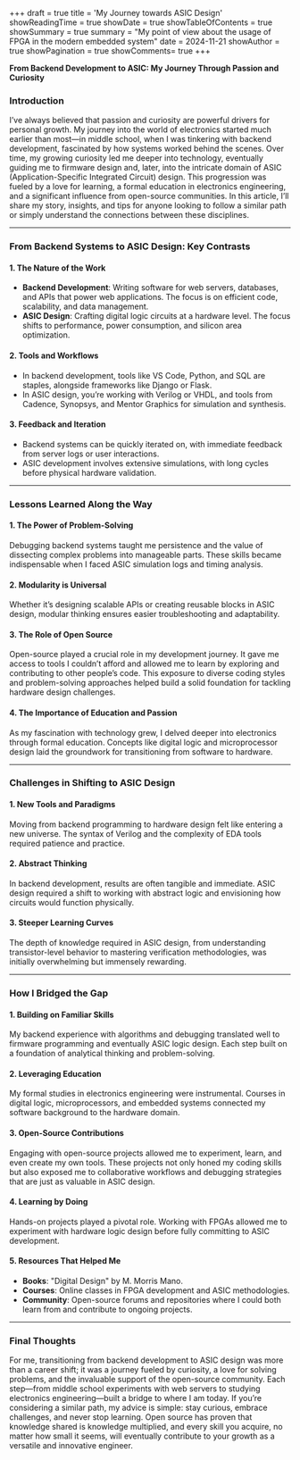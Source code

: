 +++
draft = true
title = 'My Journey towards ASIC Design'
showReadingTime = true
showDate = true
showTableOfContents = true
showSummary = true
summary = "My point of view about the usage of FPGA in the modern embedded system"
date = 2024-11-21
showAuthor = true
showPagination = true
showComments= true
+++

**From Backend Development to ASIC: My Journey Through Passion and Curiosity**

### Introduction
I’ve always believed that passion and curiosity are powerful drivers for personal growth. My journey into the world of electronics started much earlier than most—in middle school, when I was tinkering with backend development, fascinated by how systems worked behind the scenes. Over time, my growing curiosity led me deeper into technology, eventually guiding me to firmware design and, later, into the intricate domain of ASIC (Application-Specific Integrated Circuit) design. This progression was fueled by a love for learning, a formal education in electronics engineering, and a significant influence from open-source communities. In this article, I’ll share my story, insights, and tips for anyone looking to follow a similar path or simply understand the connections between these disciplines.

---

### From Backend Systems to ASIC Design: Key Contrasts

#### 1. **The Nature of the Work**
   - **Backend Development**: Writing software for web servers, databases, and APIs that power web applications. The focus is on efficient code, scalability, and data management.
   - **ASIC Design**: Crafting digital logic circuits at a hardware level. The focus shifts to performance, power consumption, and silicon area optimization.

#### 2. **Tools and Workflows**
   - In backend development, tools like VS Code, Python, and SQL are staples, alongside frameworks like Django or Flask.
   - In ASIC design, you’re working with Verilog or VHDL, and tools from Cadence, Synopsys, and Mentor Graphics for simulation and synthesis.

#### 3. **Feedback and Iteration**
   - Backend systems can be quickly iterated on, with immediate feedback from server logs or user interactions.
   - ASIC development involves extensive simulations, with long cycles before physical hardware validation.

---

### Lessons Learned Along the Way

#### 1. **The Power of Problem-Solving**
   Debugging backend systems taught me persistence and the value of dissecting complex problems into manageable parts. These skills became indispensable when I faced ASIC simulation logs and timing analysis.

#### 2. **Modularity is Universal**
   Whether it’s designing scalable APIs or creating reusable blocks in ASIC design, modular thinking ensures easier troubleshooting and adaptability.

#### 3. **The Role of Open Source**
   Open-source played a crucial role in my development journey. It gave me access to tools I couldn’t afford and allowed me to learn by exploring and contributing to other people’s code. This exposure to diverse coding styles and problem-solving approaches helped build a solid foundation for tackling hardware design challenges.

#### 4. **The Importance of Education and Passion**
   As my fascination with technology grew, I delved deeper into electronics through formal education. Concepts like digital logic and microprocessor design laid the groundwork for transitioning from software to hardware.

---

### Challenges in Shifting to ASIC Design

#### 1. **New Tools and Paradigms**
   Moving from backend programming to hardware design felt like entering a new universe. The syntax of Verilog and the complexity of EDA tools required patience and practice.

#### 2. **Abstract Thinking**
   In backend development, results are often tangible and immediate. ASIC design required a shift to working with abstract logic and envisioning how circuits would function physically.

#### 3. **Steeper Learning Curves**
   The depth of knowledge required in ASIC design, from understanding transistor-level behavior to mastering verification methodologies, was initially overwhelming but immensely rewarding.

---

### How I Bridged the Gap

#### 1. **Building on Familiar Skills**
   My backend experience with algorithms and debugging translated well to firmware programming and eventually ASIC logic design. Each step built on a foundation of analytical thinking and problem-solving.

#### 2. **Leveraging Education**
   My formal studies in electronics engineering were instrumental. Courses in digital logic, microprocessors, and embedded systems connected my software background to the hardware domain.

#### 3. **Open-Source Contributions**
   Engaging with open-source projects allowed me to experiment, learn, and even create my own tools. These projects not only honed my coding skills but also exposed me to collaborative workflows and debugging strategies that are just as valuable in ASIC design.

#### 4. **Learning by Doing**
   Hands-on projects played a pivotal role. Working with FPGAs allowed me to experiment with hardware logic design before fully committing to ASIC development.

#### 5. **Resources That Helped Me**
   - **Books**: "Digital Design" by M. Morris Mano.
   - **Courses**: Online classes in FPGA development and ASIC methodologies.
   - **Community**: Open-source forums and repositories where I could both learn from and contribute to ongoing projects.

---

### Final Thoughts
For me, transitioning from backend development to ASIC design was more than a career shift; it was a journey fueled by curiosity, a love for solving problems, and the invaluable support of the open-source community. Each step—from middle school experiments with web servers to studying electronics engineering—built a bridge to where I am today. If you’re considering a similar path, my advice is simple: stay curious, embrace challenges, and never stop learning. Open source has proven that knowledge shared is knowledge multiplied, and every skill you acquire, no matter how small it seems, will eventually contribute to your growth as a versatile and innovative engineer.

